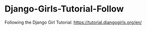 # Django-Girls-Tutorial-Follow
Following the Django Girl Tutorial: https://tutorial.djangogirls.org/en/
